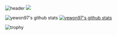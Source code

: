 ![header](https://capsule-render.vercel.app/api?type=waving&color=gradient&height=300&section=header&text=Jeon%20Yewon&fontSize=90)
<img src="https://img.shields.io/badge/JavaScript-JavaScript-F7DF1E" href="#"/>

![yewon97's github stats](https://github-readme-stats.vercel.app/api?username=yewon97&show_icons=true)
[![yewon97's github stats](https://github-readme-stats.vercel.app/api/top-langs/?username=yewon97&show_icons=true&hide_border=true&title_color=004386&icon_color=004386&layout=compact)](https://github.com/본인ID)

![trophy](https://github-profile-trophy.vercel.app/?username=yewon97)

<!--
**yewon97/yewon97** is a ✨ _special_ ✨ repository because its `README.md` (this file) appears on your GitHub profile.

Here are some ideas to get you started:

- 🔭 I’m currently working on ...
- 🌱 I’m currently learning ...
- 👯 I’m looking to collaborate on ...
- 🤔 I’m looking for help with ...
- 💬 Ask me about ...
- 📫 How to reach me: ...
- 😄 Pronouns: ...
- ⚡ Fun fact: ...
-->
